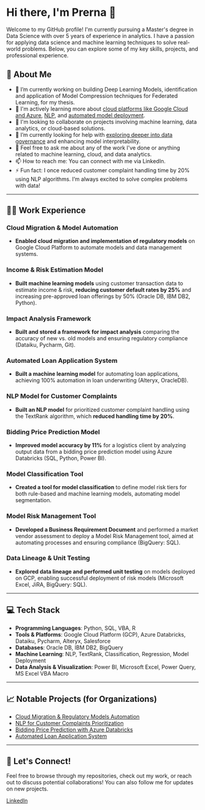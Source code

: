 
# Hi there, I'm Prerna 👋

Welcome to my GitHub profile! I'm currently pursuing a Master's degree in Data Science with over 5 years of experience in analytics. I have a passion for applying data science and machine learning techniques to solve real-world problems. Below, you can explore some of my key skills, projects, and professional experience.

## 🚀 About Me

- 🔭 I’m currently working on building Deep Learning Models, identification and application of Model Compression techniques for Federated Learning, for my thesis.
- 🌱 I'm actively learning more about [cloud platforms like Google Cloud and Azure](#), [NLP](#), and [automated model deployment](#).
- 👯 I'm looking to collaborate on projects involving machine learning, data analytics, or cloud-based solutions.
- 🤔 I’m currently looking for help with [exploring deeper into data governance](#) and enhancing model interpretability.
- 💬 Feel free to ask me about any of the work I've done or anything related to machine learning, cloud, and data analytics.
- 📫 How to reach me: You can connect with me via LinkedIn.
- ⚡ Fun fact: I once reduced customer complaint handling time by 20% using NLP algorithms. I’m always excited to solve complex problems with data!

---

## 🧑‍💻 Work Experience

### Cloud Migration & Model Automation  
- **Enabled cloud migration and implementation of regulatory models** on Google Cloud Platform to automate models and data management systems.

### Income & Risk Estimation Model  
- **Built machine learning models** using customer transaction data to estimate income & risk, **reducing customer default rates by 25%** and increasing pre-approved loan offerings by 50% (Oracle DB, IBM DB2, Python).

### Impact Analysis Framework  
- **Built and stored a framework for impact analysis** comparing the accuracy of new vs. old models and ensuring regulatory compliance (Dataiku, Pycharm, Git).

### Automated Loan Application System  
- **Built a machine learning model** for automating loan applications, achieving 100% automation in loan underwriting (Alteryx, OracleDB).

### NLP Model for Customer Complaints  
- **Built an NLP model** for prioritized customer complaint handling using the TextRank algorithm, which **reduced handling time by 20%**.

### Bidding Price Prediction Model  
- **Improved model accuracy by 11%** for a logistics client by analyzing output data from a bidding price prediction model using Azure Databricks (SQL, Python, Power BI).

### Model Classification Tool  
- **Created a tool for model classification** to define model risk tiers for both rule-based and machine learning models, automating model segmentation.

### Model Risk Management Tool  
- **Developed a Business Requirement Document** and performed a market vendor assessment to deploy a Model Risk Management tool, aimed at automating processes and ensuring compliance (BigQuery: SQL).

### Data Lineage & Unit Testing  
- **Explored data lineage and performed unit testing** on models deployed on GCP, enabling successful deployment of risk models (Microsoft Excel, JiRA, BigQuery: SQL).


---

## 💻 Tech Stack

- **Programming Languages**: Python, SQL, VBA, R
- **Tools & Platforms**: Google Cloud Platform (GCP), Azure Databricks, Dataiku, Pycharm, Alteryx, Salesforce
- **Databases**: Oracle DB, IBM DB2, BigQuery
- **Machine Learning**: NLP, TextRank, Classification, Regression, Model Deployment
- **Data Analysis & Visualization**: Power BI, Microsoft Excel, Power Query, MS Excel VBA Macro

---

## 📈 Notable Projects (for Organizations)

- [Cloud Migration & Regulatory Models Automation](#)
- [NLP for Customer Complaints Prioritization](#)
- [Bidding Price Prediction with Azure Databricks](#)
- [Automated Loan Application System](#)

---

## 📝 Let's Connect!

Feel free to browse through my repositories, check out my work, or reach out to discuss potential collaborations! You can also follow me for updates on new projects. 

[LinkedIn](www.linkedin.com/in/prerna2055) 

